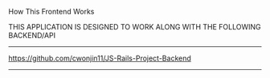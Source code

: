 How This Frontend Works

THIS APPLICATION IS DESIGNED TO WORK ALONG WITH THE FOLLOWING BACKEND/API


***
https://github.com/cwonjin11/JS-Rails-Project-Backend
***